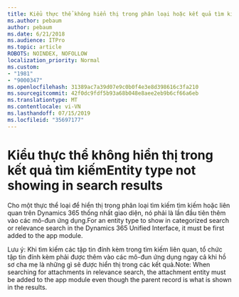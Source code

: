 ```yaml
---
title: Kiểu thực thể không hiển thị trong phân loại hoặc kết quả tìm kiếm phù hợp trong giao diện thống nhất Dynamics 365
ms.author: pebaum
author: pebaum
ms.date: 6/21/2018
ms.audience: ITPro
ms.topic: article
ROBOTS: NOINDEX, NOFOLLOW
localization_priority: Normal
ms.custom:
- "1981"
- "9000347"
ms.openlocfilehash: 31389ac7a39d07e9c0b0f4e3e8d398616c3fa210
ms.sourcegitcommit: 42f0dc9fdf5b93a68b048e8aee2eb9b6cf66a6eb
ms.translationtype: MT
ms.contentlocale: vi-VN
ms.lasthandoff: 07/15/2019
ms.locfileid: "35697177"
---
```

# <a name="entity-type-not-showing-in-search-results"></a><span data-ttu-id="a8310-102">Kiểu thực thể không hiển thị trong kết quả tìm kiếm</span><span class="sxs-lookup"><span data-stu-id="a8310-102">Entity type not showing in search results</span></span>

<span data-ttu-id="a8310-103">Cho một thực thể loại để hiển thị trong phân loại tìm kiếm tìm kiếm hoặc liên quan trên Dynamics 365 thống nhất giao diện, nó phải là lần đầu tiên thêm vào các mô-đun ứng dụng.</span><span class="sxs-lookup"><span data-stu-id="a8310-103">For an entity type to show in categorized search or relevance search in the Dynamics 365 Unified Interface, it must be first added to the app module.</span></span>

<span data-ttu-id="a8310-104">Lưu ý: Khi tìm kiếm các tập tin đính kèm trong tìm kiếm liên quan, tổ chức tập tin đính kèm phải được thêm vào các mô-đun ứng dụng ngay cả khi hồ sơ cha mẹ là những gì sẽ được hiển thị trong các kết quả.</span><span class="sxs-lookup"><span data-stu-id="a8310-104">Note: When searching for attachments in relevance search, the attachment entity must be added to the app module even though the parent record is what is shown in the results.</span></span>
